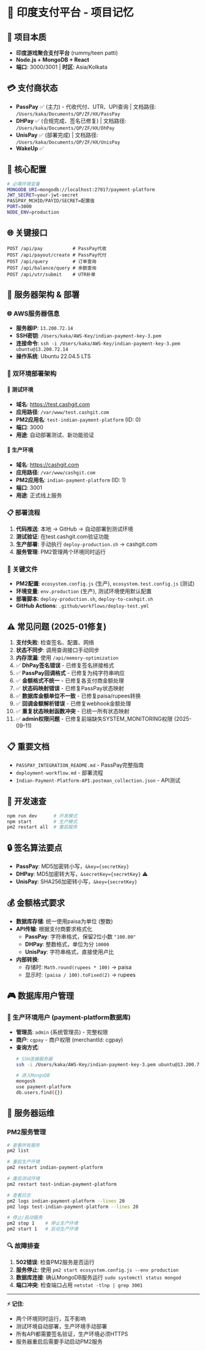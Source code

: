 # 🧠 印度支付平台 - 项目记忆

## 🎯 项目本质
- **印度游戏聚合支付平台** (rummy/teen patti)
- **Node.js + MongoDB + React** 
- **端口**: 3000/3001 | **时区**: Asia/Kolkata

## 💳 支付商状态
- **PassPay** ✅ (主力) - 代收代付、UTR、UPI查询 | 文档路径: `/Users/kaka/Documents/QP/ZF/HX/PassPay`
- **DHPay** ✅ (合规完成、签名已修复) | 文档路径: `/Users/kaka/Documents/QP/ZF/HX/DhPay` 
- **UnisPay** ✅ (部署完成) | 文档路径: `/Users/kaka/Documents/QP/ZF/HX/UnisPay`
- **WakeUp** ✅

## 🔑 核心配置
```bash
# 必需环境变量
MONGODB_URI=mongodb://localhost:27017/payment-platform
JWT_SECRET=your-jwt-secret
PASSPAY_MCHID/PAYID/SECRET=配置值
PORT=3000
NODE_ENV=production
```

## 🌐 关键接口
```
POST /api/pay           # PassPay代收
POST /api/payout/create # PassPay代付  
POST /api/query         # 订单查询
POST /api/balance/query # 余额查询
POST /api/utr/submit    # UTR补单
```

## 🚀 服务器架构 & 部署
### 🌐 AWS服务器信息
- **服务器IP**: `13.200.72.14`
- **SSH密钥**: `/Users/kaka/AWS-Key/indian-payment-key-3.pem`
- **连接命令**: `ssh -i /Users/kaka/AWS-Key/indian-payment-key-3.pem ubuntu@13.200.72.14`
- **操作系统**: Ubuntu 22.04.5 LTS

### 🔄 双环境部署架构
#### 🧪 测试环境
- **域名**: https://test.cashgit.com
- **应用路径**: `/var/www/test.cashgit.com`
- **PM2应用名**: `test-indian-payment-platform` (ID: 0)
- **端口**: 3000
- **用途**: 自动部署测试、新功能验证

#### 🚀 生产环境  
- **域名**: https://cashgit.com
- **应用路径**: `/var/www/cashgit.com`
- **PM2应用名**: `indian-payment-platform` (ID: 1)
- **端口**: 3001
- **用途**: 正式线上服务

### 📋 部署流程
1. **代码推送**: 本地 → GitHub → 自动部署到测试环境
2. **测试验证**: 在test.cashgit.com验证功能
3. **生产部署**: 手动执行 `deploy-production.sh` → cashgit.com
4. **服务管理**: PM2管理两个环境同时运行

### 🔧 关键文件
- **PM2配置**: `ecosystem.config.js` (生产), `ecosystem.test.config.js` (测试)
- **环境变量**: `env.production` (生产), 测试环境使用默认配置
- **部署脚本**: `deploy-production.sh`, `deploy-to-cashgit.sh`
- **GitHub Actions**: `.github/workflows/deploy-test.yml`

## ⚠️ 常见问题 (2025-01修复)
1. **支付失败**: 检查签名、配置、网络
2. **状态不同步**: 调用查询接口手动同步  
3. **内存泄漏**: 使用 `/api/memory-optimization`
4. ✅ **DhPay签名错误** - 已修复签名拼接格式
5. ✅ **PassPay回调格式** - 已修复为纯字符串响应
6. ✅ **金额格式不统一** - 已修复各支付商金额处理
7. ✅ **状态码映射错误** - 已修复PassPay状态映射
8. ✅ **数据库金额单位不一致** - 已修复paisa/rupees转换
9. ✅ **回调金额解析错误** - 已修复webhook金额处理
10. ✅ **重复状态映射函数冲突** - 已统一所有状态映射
11. ✅ **admin权限问题** - 已修复前端缺失SYSTEM_MONITORING权限 (2025-09-11)

## 📋 重要文档
- `PASSPAY_INTEGRATION_README.md` - PassPay完整指南
- `deployment-workflow.md` - 部署流程
- `Indian-Payment-Platform-API.postman_collection.json` - API测试

## 🔧 开发速查
```bash
npm run dev      # 开发模式
npm start        # 生产模式
pm2 restart all  # 重启服务
```

## 🔒 签名算法要点
- **PassPay**: MD5加密转小写，`&key={secretKey}`
- **DHPay**: MD5加密转大写，`&secretKey={secretKey}` ⚠️
- **UnisPay**: SHA256加密转小写，`&key={secretKey}`

## 💰 金额格式要求
- **数据库存储**: 统一使用paisa为单位 (整数)
- **API传输**: 根据支付商要求格式化
  - **PassPay**: 字符串格式，保留2位小数 `"100.00"`
  - **DHPay**: 整数格式，单位为分 `10000`
  - **UnisPay**: 字符串格式，直接使用卢比
- **内部转换**: 
  - 存储时: `Math.round(rupees * 100)` → paisa
  - 显示时: `(paisa / 100).toFixed(2)` → rupees

## 🎮 数据库用户管理
### 👥 生产环境用户 (payment-platform数据库)
- **管理员**: `admin` (系统管理员) - 完整权限
- **商户**: `cgpay` - 商户权限 (merchantId: cgpay)
- **查询方式**: 
  ```bash
  # SSH连接服务器
  ssh -i /Users/kaka/AWS-Key/indian-payment-key-3.pem ubuntu@13.200.72.14
  
  # 进入MongoDB
  mongosh
  use payment-platform
  db.users.find({})
  ```

## 🔧 服务器运维
### PM2服务管理
```bash
# 查看所有服务
pm2 list

# 重启生产环境
pm2 restart indian-payment-platform

# 重启测试环境  
pm2 restart test-indian-payment-platform

# 查看日志
pm2 logs indian-payment-platform --lines 20
pm2 logs test-indian-payment-platform --lines 20

# 停止/启动服务
pm2 stop 1    # 停止生产环境
pm2 start 1   # 启动生产环境
```

### 🔍 故障排查
1. **502错误**: 检查PM2服务是否运行
2. **服务停止**: 使用 `pm2 start ecosystem.config.js --env production`
3. **数据库连接**: 确认MongoDB服务运行 `sudo systemctl status mongod`
4. **端口冲突**: 检查端口占用 `netstat -tlnp | grep 3001`

---
**⚡ 记住**: 
- 两个环境同时运行，互不影响
- 测试环境自动部署，生产环境手动部署
- 所有API都需要签名验证，生产环境必须HTTPS
- 服务器重启后需要手动启动PM2服务